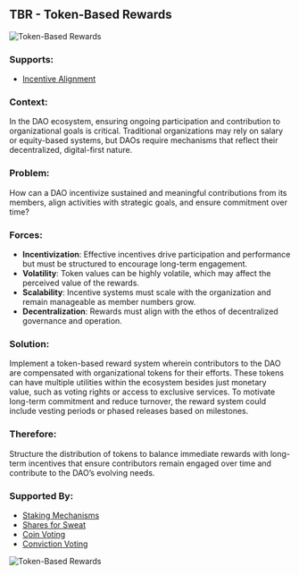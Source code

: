 ## TBR - Token-Based Rewards

![Token-Based Rewards](./output/illustrations/token_based_rewards.png)

### Supports:
* [Incentive Alignment](./incentive_alignment.html)

### Context:
In the DAO ecosystem, ensuring ongoing participation and contribution to organizational goals is critical. Traditional organizations may rely on salary or equity-based systems, but DAOs require mechanisms that reflect their decentralized, digital-first nature.

### Problem:
How can a DAO incentivize sustained and meaningful contributions from its members, align activities with strategic goals, and ensure commitment over time?

### Forces:
- **Incentivization**: Effective incentives drive participation and performance but must be structured to encourage long-term engagement.
- **Volatility**: Token values can be highly volatile, which may affect the perceived value of the rewards.
- **Scalability**: Incentive systems must scale with the organization and remain manageable as member numbers grow.
- **Decentralization**: Rewards must align with the ethos of decentralized governance and operation.

### Solution:
Implement a token-based reward system wherein contributors to the DAO are compensated with organizational tokens for their efforts. These tokens can have multiple utilities within the ecosystem besides just monetary value, such as voting rights or access to exclusive services. To motivate long-term commitment and reduce turnover, the reward system could include vesting periods or phased releases based on milestones.

### Therefore:
Structure the distribution of tokens to balance immediate rewards with long-term incentives that ensure contributors remain engaged over time and contribute to the DAO’s evolving needs.

### Supported By:
* [Staking Mechanisms](./staking_mechanisms.html)
* [Shares for Sweat](./shares_for_sweat.html)
* [Coin Voting](./coin_voting.html)
* [Conviction Voting](./conviction_voting.html)

![Token-Based Rewards](./output/token_based_rewards_specific_graph.png)